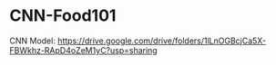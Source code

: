 # CNN-Food101
CNN Model: https://drive.google.com/drive/folders/1lLnOGBcjCa5X-FBWkhz-RApD4oZeM1yC?usp=sharing
